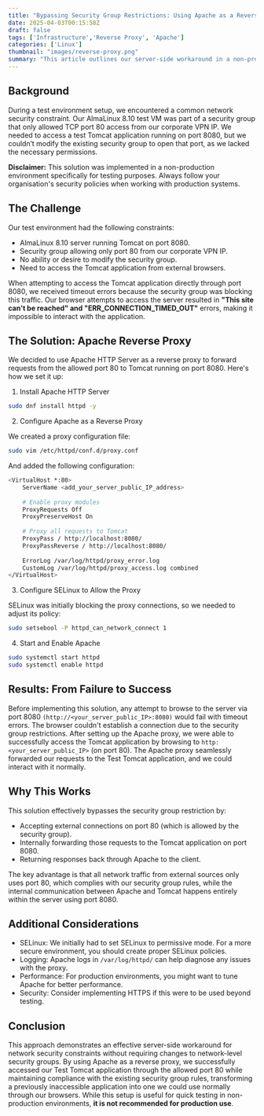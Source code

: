 ```yaml
---
title: "Bypassing Security Group Restrictions: Using Apache as a Reverse Proxy to Access Tomcat in a Test Environment"
date: 2025-04-03T00:15:58Z
draft: false
tags: ['Infrastructure','Reverse Proxy', 'Apache']
categories: ['Linux']
thumbnail: "images/reverse-proxy.png"
summary: "This article outlines our server-side workaround in a non-production environment that enabled access to the TEST Tomcat application without modifying any network security rules, using Apache as a reverse proxy."
---
```

## Background
During a test environment setup, we encountered a common network security constraint. Our AlmaLinux 8.10 test VM was part of a security group that only allowed TCP port 80 access from our corporate VPN IP. We needed to access a test Tomcat application running on port 8080, but we couldn’t modify the existing security group to open that port, as we lacked the necessary permissions.

**Disclaimer:** This solution was implemented in a non-production environment specifically for testing purposes. Always follow your organisation's security policies when working with production systems.

## The Challenge
Our test environment had the following constraints:
- AlmaLinux 8.10 server running Tomcat on port 8080.
- Security group allowing only port 80 from our corporate VPN IP.
- No ability or desire to modify the security group.
- Need to access the Tomcat application from external browsers.

When attempting to access the Tomcat application directly through port 8080, we received timeout errors because the security group was blocking this traffic. Our browser attempts to access the server resulted in **"This site can't be reached" and "ERR_CONNECTION_TIMED_OUT"** errors, making it impossible to interact with the application.

## The Solution: Apache Reverse Proxy
We decided to use Apache HTTP Server as a reverse proxy to forward requests from the allowed port 80 to Tomcat running on port 8080. Here's how we set it up:

1. Install Apache HTTP Server

```bash
sudo dnf install httpd -y
```

2. Configure Apache as a Reverse Proxy

We created a proxy configuration file:

```bash
sudo vim /etc/httpd/conf.d/proxy.conf
```

And added the following configuration:

```bash
<VirtualHost *:80>
    ServerName <add_your_server_public_IP_address>
    
    # Enable proxy modules
    ProxyRequests Off
    ProxyPreserveHost On
    
    # Proxy all requests to Tomcat
    ProxyPass / http://localhost:8080/
    ProxyPassReverse / http://localhost:8080/
    
    ErrorLog /var/log/httpd/proxy_error.log
    CustomLog /var/log/httpd/proxy_access.log combined
</VirtualHost>
```

3. Configure SELinux to Allow the Proxy

SELinux was initially blocking the proxy connections, so we needed to adjust its policy:

```bash
sudo setsebool -P httpd_can_network_connect 1
```
4. Start and Enable Apache

```bash
sudo systemctl start httpd
sudo systemctl enable httpd
```

## Results: From Failure to Success
Before implementing this solution, any attempt to browse to the server via port 8080 `(http://<your_server_public_IP>:8080)` would fail with timeout errors. The browser couldn't establish a connection due to the security group restrictions.
After setting up the Apache proxy, we were able to successfully access the Tomcat application by browsing to `http:<your_server_public_IP>` (on port 80). The Apache proxy seamlessly forwarded our requests to the Test Tomcat application, and we could interact with it normally.

## Why This Works
This solution effectively bypasses the security group restriction by:
- Accepting external connections on port 80 (which is allowed by the security group).
- Internally forwarding those requests to the Tomcat application on port 8080.
- Returning responses back through Apache to the client.

The key advantage is that all network traffic from external sources only uses port 80, which complies with our security group rules, while the internal communication between Apache and Tomcat happens entirely within the server using port 8080.

## Additional Considerations
- SELinux: We initially had to set SELinux to permissive mode. For a more secure environment, you should create proper SELinux policies.
- Logging: Apache logs in `/var/log/httpd/` can help diagnose any issues with the proxy.
- Performance: For production environments, you might want to tune Apache for better performance.
- Security: Consider implementing HTTPS if this were to be used beyond testing.

## Conclusion
This approach demonstrates an effective server-side workaround for network security constraints without requiring changes to network-level security groups. By using Apache as a reverse proxy, we successfully accessed our Test Tomcat application through the allowed port 80 while maintaining compliance with the existing security group rules, transforming a previously inaccessible application into one we could use normally through our browsers.
While this setup is useful for quick testing in non-production environments, **it is not recommended for production use**.